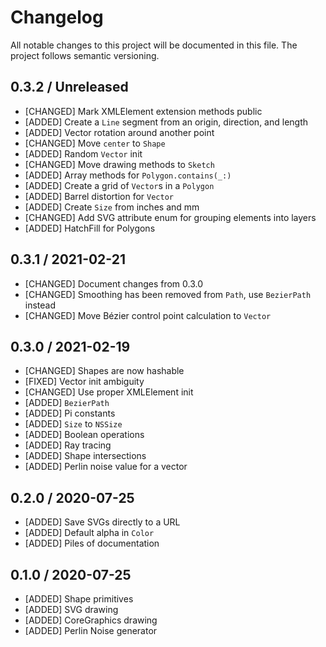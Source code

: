 # Changelog

All notable changes to this project will be documented in this file. The project follows semantic versioning.

## 0.3.2 / Unreleased

- [CHANGED] Mark XMLElement extension methods public
- [ADDED] Create a `Line` segment from an origin, direction, and length
- [ADDED] Vector rotation around another point
- [CHANGED] Move `center` to `Shape`
- [ADDED] Random `Vector` init
- [CHANGED] Move drawing methods to `Sketch`
- [ADDED] Array methods for `Polygon.contains(_:)`
- [ADDED] Create a grid of `Vector`s in a `Polygon`
- [ADDED] Barrel distortion for `Vector`
- [ADDED] Create `Size` from inches and mm
- [CHANGED] Add SVG attribute enum for grouping elements into layers
- [ADDED] HatchFill for Polygons

## 0.3.1 / 2021-02-21

- [CHANGED] Document changes from 0.3.0
- [CHANGED] Smoothing has been removed from `Path`, use `BezierPath` instead
- [CHANGED] Move Bézier control point calculation to `Vector`

## 0.3.0 / 2021-02-19

- [CHANGED] Shapes are now hashable
- [FIXED] Vector init ambiguity
- [CHANGED] Use proper XMLElement init
- [ADDED] `BezierPath`
- [ADDED] Pi constants
- [ADDED] `Size` to `NSSize`
- [ADDED] Boolean operations
- [ADDED] Ray tracing
- [ADDED] Shape intersections
- [ADDED] Perlin noise value for a vector


## 0.2.0 / 2020-07-25

- [ADDED] Save SVGs directly to a URL
- [ADDED] Default alpha in `Color`
- [ADDED] Piles of documentation


## 0.1.0 / 2020-07-25

- [ADDED] Shape primitives
- [ADDED] SVG drawing
- [ADDED] CoreGraphics drawing
- [ADDED] Perlin Noise generator
